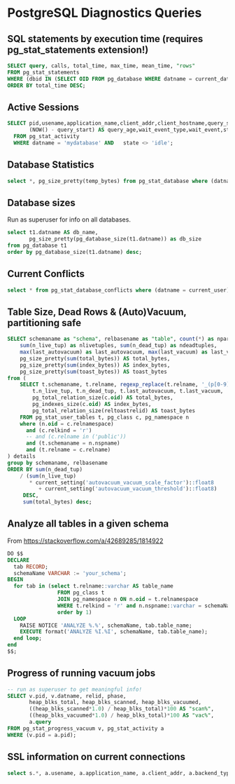 # PostgreSQL Diagnostics Queries

## SQL statements by execution time (requires pg_stat_statements extension!)

```sql
SELECT query, calls, total_time, max_time, mean_time, "rows"
FROM pg_stat_statements
WHERE (dbid IN (SELECT OID FROM pg_database WHERE datname = current_database()))
ORDER BY total_time DESC;
```

## Active Sessions

```sql
SELECT pid,usename,application_name,client_addr,client_hostname,query_start,
       (NOW() - query_start) AS query_age,wait_event_type,wait_event,state,query
  FROM pg_stat_activity
  WHERE datname = 'mydatabase' AND   state <> 'idle';
```

## Database Statistics

```sql
select *, pg_size_pretty(temp_bytes) from pg_stat_database where (datname = current_user);
```

## Database sizes

Run as superuser for info on all databases.

```sql
select t1.datname AS db_name, 
       pg_size_pretty(pg_database_size(t1.datname)) as db_size
from pg_database t1
order by pg_database_size(t1.datname) desc;
```

## Current Conflicts

```sql
select * from pg_stat_database_conflicts where (datname = current_user);
```

## Table Size, Dead Rows & (Auto)Vacuum, partitioning safe

```sql
SELECT schemaname as "schema", relbasename as "table", count(*) as npart,
    sum(n_live_tup) as nlivetuples, sum(n_dead_tup) as ndeadtuples,
    max(last_autovacuum) as last_autovacuum, max(last_vacuum) as last_vacuum,
    pg_size_pretty(sum(total_bytes)) AS total_bytes,
    pg_size_pretty(sum(index_bytes)) AS index_bytes,
    pg_size_pretty(sum(toast_bytes)) AS toast_bytes
from (
    SELECT t.schemaname, t.relname, regexp_replace(t.relname, '_(p[0-9]+.*|default)$', '') as relbasename,
        t.n_live_tup, t.n_dead_tup, t.last_autovacuum, t.last_vacuum,
        pg_total_relation_size(c.oid) AS total_bytes,
        pg_indexes_size(c.oid) AS index_bytes,
        pg_total_relation_size(reltoastrelid) AS toast_bytes
    FROM pg_stat_user_tables t, pg_class c, pg_namespace n
    where (n.oid = c.relnamespace)
      and (c.relkind = 'r')
      -- and (c.relname in ('public'))
      and (t.schemaname = n.nspname)
      and (t.relname = c.relname)
) details
group by schemaname, relbasename
ORDER BY sum(n_dead_tup)
    / (sum(n_live_tup)
       * current_setting('autovacuum_vacuum_scale_factor')::float8
          + current_setting('autovacuum_vacuum_threshold')::float8)
     DESC,
     sum(total_bytes) desc;
```

## Analyze all tables in a given schema

From https://stackoverflow.com/a/42689285/1814922

```sql
DO $$
DECLARE
  tab RECORD;
  schemaName VARCHAR := 'your_schema';
BEGIN
  for tab in (select t.relname::varchar AS table_name
                FROM pg_class t
                JOIN pg_namespace n ON n.oid = t.relnamespace
                WHERE t.relkind = 'r' and n.nspname::varchar = schemaName
                order by 1)
  LOOP
    RAISE NOTICE 'ANALYZE %.%', schemaName, tab.table_name;
    EXECUTE format('ANALYZE %I.%I', schemaName, tab.table_name);
  end loop;
end
$$;
```

## Progress of running vacuum jobs

```sql
-- run as superuser to get meaningful info!
SELECT v.pid, v.datname, relid, phase,
       heap_blks_total, heap_blks_scanned, heap_blks_vacuumed,
       ((heap_blks_scanned*1.0) / heap_blks_total)*100 AS "scan%",
       ((heap_blks_vacuumed*1.0) / heap_blks_total)*100 AS "vac%",
       a.query
FROM pg_stat_progress_vacuum v, pg_stat_activity a
WHERE (v.pid = a.pid);
```

## SSL information on current connections

```sql
select s.*, a.usename, a.application_name, a.client_addr, a.backend_type from pg_stat_ssl s, pg_stat_activity a where (s.pid = a.pid);
```

